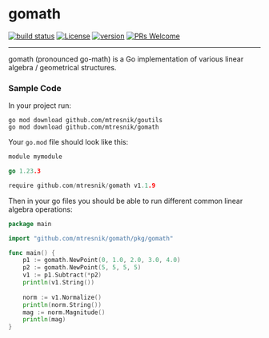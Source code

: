 # gomath
[![build status](https://github.com/mtresnik/gomath/actions/workflows/go.yml/badge.svg)](https://github.com/mtresnik/gomath/actions/workflows/go.yml/)
[![License](https://img.shields.io/badge/License-Apache_2.0-blue.svg)](https://github.com/mtresnik/gomath/blob/main/LICENSE)
[![version](https://img.shields.io/badge/version-1.1.9-blue)](https://github.com/mtresnik/gomath/releases/tag/v1.1.9)
[![PRs Welcome](https://img.shields.io/badge/PRs-welcome-green.svg?style=flat-square)](https://makeapullrequest.com)
<hr>

gomath (pronounced go-math) is a Go implementation of various linear algebra / geometrical structures.


### Sample Code

In your project run:
```
go mod download github.com/mtresnik/goutils
go mod download github.com/mtresnik/gomath 
```

Your `go.mod` file should look like this:
```go 
module mymodule

go 1.23.3

require github.com/mtresnik/gomath v1.1.9
```


Then in your go files you should be able to run different common linear algebra operations:

```go 
package main

import "github.com/mtresnik/gomath/pkg/gomath"

func main() {
	p1 := gomath.NewPoint(0, 1.0, 2.0, 3.0, 4.0)
	p2 := gomath.NewPoint(5, 5, 5, 5)
	v1 := p1.Subtract(*p2)
	println(v1.String())
	
	norm := v1.Normalize()
	println(norm.String())
	mag := norm.Magnitude()
	println(mag)
}
```